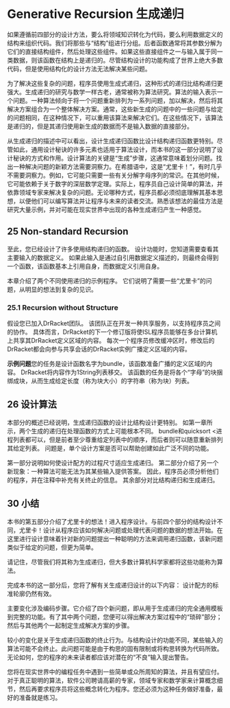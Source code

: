 # Generative Recursion 生成递归

如果遵循前四部分的设计方法，要么将领域知识转化为代码，要么利用数据定义的结构来组织代码。我们将那些与“结构”组进行分组。后者函数通常将其参数分解为它们的直接结构组件，然后处理这些组件。如果这些直接组件之一与输入属于同一类数据，则该函数在结构上是递归的。尽管结构设计的功能构成了世界上绝大多数代码，但是使用结构化的设计方法无法解决某些问题。

为了解决这些复杂的问题，程序员使用生成式递归，这种形式的递归比结构递归更强大。生成递归的研究与数学一样古老，通常被称为算法研究。算法的输入表示一个问题。一种算法倾向于将一个问题重新排列为一系列问题，加以解决，然后将其解决方案组合为一个整体解决方案。通常，这些新生成的问题中的一些问题与给定的问题相同，在这种情况下，可以重用该算法来解决它们。在这些情况下，该算法是递归的，但是其递归使用新生成的数据而不是输入数据的直接部分。

从生成递归的描述中可以看出，设计生成递归函数比设计结构递归函数更特别。尽管如此，通用设计秘诀的许多元素也适用于算法设计，而本书的这一部分说明了设计秘诀的方式和作用。设计算法的关键是“生成”步骤，这通常意味着划分问题。找出一种解决问题的新颖方法需要洞察力。在希腊语中，这是“尤里卡！”，有时几乎不需要洞察力。例如，它可能只需要一些有关分解字母序列的常识。在其他时候，它可能依赖于关于数字的深层数学定理。实际上，程序员自己设计简单的算法，并依靠领域专家来解决复杂的问题。无论哪种方式，程序员都必须彻底理解其基本思想，以便他们可以编写算法并让程序与未来的读者交流。熟悉该想法的最佳方法是研究大量示例，并对可能在现实世界中出现的各种生成递归产生一种感觉。

## 25 Non-standard Recursion

至此，您已经设计了许多使用结构递归的函数。 设计功能时，您知道需要查看其主要输入的数据定义。 如果此输入是通过自引用数据定义描述的，则最终会得到一个函数，该函数基本上引用自身，而数据定义引用自身。

本章介绍了两个不同使用递归的示例程序。 它们说明了需要一些“尤里卡”的问题，从明显的想法到复杂的见识。

### 25.1 Recursion without Structure

假设您已加入DrRacket团队。 该团队正在开发一种共享服务，以支持程序员之间的协作。 具体而言，DrRacket的下一个修订版将使ISL程序员能够在多台计算机上共享其DrRacket定义区域的内容。 每次一个程序员修改缓冲区时，修改后的DrRacket都会向参与共享会话的DrRacket实例广播定义区域的内容。

**示例问题**您的任务是设计函数名字为bundle，该函数准备广播的定义区域的内容。 DrRacket将内容作为1String列表移交。 该函数的任务是将各个“字母”的块捆绑成块，从而生成给定长度（称为块大小）的字符串（称为块）列表。

## 26 设计算法

本部分的概述已经说明，生成递归函数的设计比结构设计更特别。 如第一章所示，两个生成的递归在处理函数的方式上可能根本不同。 bundle和quicksort <进程列表都可以，但是前者至少尊重给定列表中的顺序，而后者则可以随意重新排列其给定列表。 问题是，单个设计方案是否可以帮助创建如此广泛不同的功能。

第一部分说明如何使设计配方的过程尺寸适应生成递归。 第二部分介绍了另一个新现象：一种算法可能无法为其某些输入提供答案。 因此，程序员必须分析他们的程序，并在注释中补充有关终止的信息。 其余部分对比结构递归和生成递归。

## 30 小结

本书的第五部分介绍了尤里卡的想法！进入程序设计。与前四个部分的结构设计不同，尤里卡！设计从程序应该如何解决问题或处理代表问题的数据的想法开始。在这里进行设计意味着针对新的问题提出一种聪明的方法来调用递归函数，该新问题类似于给定的问题，但更为简单。

请记住，尽管我们将其称为生成递归，但大多数计算机科学家都将这些功能称为算法。

完成本书的这一部分后，您将了解有关生成递归设计的以下内容：
设计配方的标准轮廓仍然有效。

主要变化涉及编码步骤。它介绍了四个新问题，即从用于生成递归的完全通用模板到完整的功能。有了其中两个问题，您便可以得出解决方案过程中的“琐碎”部分；然后与其他两个一起制定生成解决方案的步骤。

较小的变化是关于生成递归函数的终止行为。与结构设计的功能不同，某些输入的算法可能不会终止。此问题可能是由于构思的固有限制或将构思转换为代码所致。无论如何，您的程序的未来读者都应该对潜在的“不良”输入提出警告。

您将在现实世界中的编程任务中遇到一些简单或众所周知的算法，并且有望应付。对于真正聪明的算法，软件公司聘请高薪的专家，领域专家和数学家来计算概念细节，然后再要求程序员将这些概念转化为程序。您还必须为这种任务做好准备，最好的准备就是练习。
